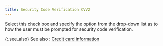 ```yaml
---
title: Security Code Verification CVV2
---
```



Select this check box and specify the option from the drop-down list  as to how the user must be prompted for security code verification.


{:.see_also}
See also
: [Credit  card information](JavaScript:RelatedTopics1.Click())<!--Metadata type="DesignerControl" startspan
<object CLASSID="clsid:ADB880A6-D8FF-11CF-9377-00AA003B7A11"
	ID=RelatedTopics1
	TYPE="application/x-oleobject">
</object>-->

<object classid="clsid:ADB880A6-D8FF-11CF-9377-00AA003B7A11" id="RelatedTopics1" type="application/x-oleobject"> 
 <param name="Command" value="Related Topics">
<param name="Window" value="second">
<param name="Item1" value="Credit card information;{{site.sc_chm}}/options/payment-information/payment-methods/payment-method-details/credit_card_information.html">
</object><!--Metadata type="DesignerControl" endspan-->
